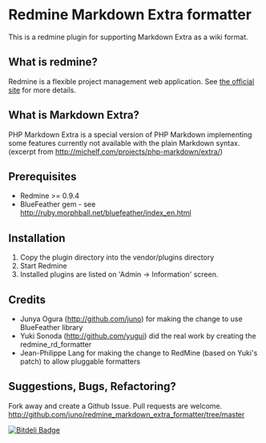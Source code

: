 Redmine Markdown Extra formatter
================================

This is a redmine plugin for supporting Markdown Extra as a wiki format.


What is redmine?
----------------

Redmine is a flexible project management web application.
See [the official site](http://www.redmine.org/) for more details.


What is Markdown Extra?
-----------------------

PHP Markdown Extra is a special version of PHP Markdown implementing some
features currently not available with the plain Markdown syntax.
(excerpt from http://michelf.com/projects/php-markdown/extra/)


Prerequisites
-------------

*  Redmine >= 0.9.4
*  BlueFeather gem - see http://ruby.morphball.net/bluefeather/index_en.html


Installation
------------

1.  Copy the plugin directory into the vendor/plugins directory
2.  Start Redmine
3.  Installed plugins are listed on 'Admin -> Information' screen.


Credits
-------

*  Junya Ogura (http://github.com/juno) for making the change to use BlueFeather library
*  Yuki Sonoda (http://github.com/yugui) did the real work by creating the redmine_rd_formatter
*  Jean-Philippe Lang for making the change to RedMine (based on Yuki's patch) to allow pluggable formatters


Suggestions, Bugs, Refactoring?
-------------------------------

Fork away and create a Github Issue. Pull requests are welcome.
http://github.com/juno/redmine_markdown_extra_formatter/tree/master



[![Bitdeli Badge](https://d2weczhvl823v0.cloudfront.net/juno/redmine_markdown_extra_formatter/trend.png)](https://bitdeli.com/free "Bitdeli Badge")

